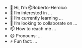 - 👋 Hi, I’m @Roberto-Heroico
- 👀 I’m interested in ...
- 🌱 I’m currently learning ...
- 💞️ I’m looking to collaborate on ...
- 📫 How to reach me ...
- 😄 Pronouns: ...
- ⚡ Fun fact: ...

<!---
Roberto-Heroico/Roberto-Heroico is a ✨ special ✨ repository because its `README.md` (this file) appears on your GitHub profile.
You can click the Preview link to take a look at your changes.
--->
